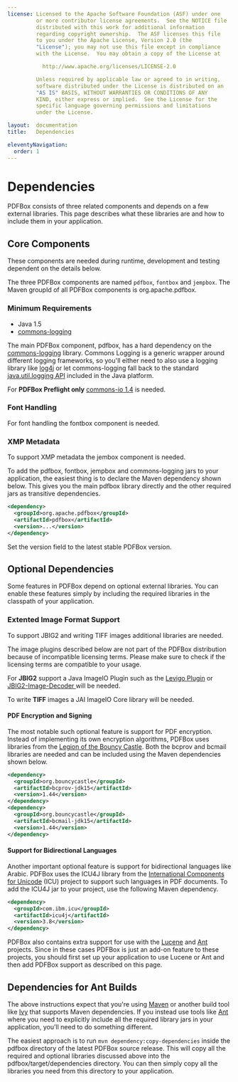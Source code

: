 ```yaml
---
license: Licensed to the Apache Software Foundation (ASF) under one
         or more contributor license agreements.  See the NOTICE file
         distributed with this work for additional information
         regarding copyright ownership.  The ASF licenses this file
         to you under the Apache License, Version 2.0 (the
         "License"); you may not use this file except in compliance
         with the License.  You may obtain a copy of the License at

           http://www.apache.org/licenses/LICENSE-2.0

         Unless required by applicable law or agreed to in writing,
         software distributed under the License is distributed on an
         "AS IS" BASIS, WITHOUT WARRANTIES OR CONDITIONS OF ANY
         KIND, either express or implied.  See the License for the
         specific language governing permissions and limitations
         under the License.

layout:  documentation
title:   Dependencies

eleventyNavigation:
  order: 1
---
```


# Dependencies

PDFBox consists of three related components and depends on a few external libraries. This page describes what these libraries are and how to include them in your application.

## Core Components

<p class="alert alert-info">These components are needed during runtime, development and testing dependent on the details below.</p>

The three PDFBox components are named ```pdfbox```, ```fontbox``` and ```jempbox```. The Maven groupId of all PDFBox components is org.apache.pdfbox.

### Minimum Requirements

- Java 1.5
- [commons-logging](http://commons.apache.org/logging/)

The main PDFBox component, pdfbox, has a hard dependency on the [commons-logging](http://commons.apache.org/logging/) library.
Commons Logging is a generic wrapper around different logging frameworks, so you'll either need to also use a logging library like [log4j](http://logging.apache.org/log4j/)
or let commons-logging fall back to the standard [java.util.logging API](http://java.sun.com/j2se/1.4.2/docs/guide/util/logging/overview.html)
included in the Java platform.

For **PDFBox Preflight only** [commons-io 1.4](https://commons.apache.org/proper/commons-io/) is needed.

### Font Handling
For font handling the fontbox component is needed.

### XMP Metadata 
To support XMP metadata the jembox component is needed.

To add the pdfbox, fontbox, jempbox and commons-logging jars to your application, the easiest thing is to declare the Maven dependency shown below. This gives you the main
pdfbox library directly and the other required jars as transitive dependencies.

```xml
<dependency>
  <groupId>org.apache.pdfbox</groupId>
  <artifactId>pdfbox</artifactId>
  <version>...</version>
</dependency>
```

Set the version field to the latest stable PDFBox version.

## Optional Dependencies

Some features in PDFBox depend on optional external libraries. You can enable these features simply by including the required libraries in the classpath of your application.

### Extented Image Format Support

To support JBIG2 and writing TIFF images additional libraries are needed. 

<p class="alert alert-warning">The image plugins described below are not part of the PDFBox distribution because of incompatible licensing terms. Please make sure to check if the licensing terms are compatible to your usage.</p>

For **JBIG2** support a Java ImageIO Plugin such as the [Levigo Plugin](https://github.com/levigo/jbig2-imageio) or [JBIG2-Image-Decoder
](https://github.com/Borisvl/JBIG2-Image-Decoder) will be needed. 

To write **TIFF** images a JAI ImageIO Core library will be needed. 

#### PDF Encryption and Signing
The most notable such optional feature is support for PDF encryption. Instead of implementing its own encryption algorithms, PDFBox uses libraries from the 
[Legion of the Bouncy Castle](http://www.bouncycastle.org/). Both the bcprov and bcmail libraries are needed and can be included using the Maven dependencies shown below.

```xml
<dependency>
  <groupId>org.bouncycastle</groupId>
  <artifactId>bcprov-jdk15</artifactId>
  <version>1.44</version>
</dependency>
<dependency>
  <groupId>org.bouncycastle</groupId>
  <artifactId>bcmail-jdk15</artifactId>
  <version>1.44</version>
</dependency>
```

#### Support for Bidirectional Languages
Another important optional feature is support for bidirectional languages like Arabic. PDFBox uses the ICU4J library from the 
[International Components for Unicode](http://site.icu-project.org/) (ICU) project to support such languages in PDF documents. To add the ICU4J jar to your project, 
use the following Maven dependency.

```xml
<dependency>
  <groupId>com.ibm.icu</groupId>
  <artifactId>icu4j</artifactId>
  <version>3.8</version>
</dependency>
```

PDFBox also contains extra support for use with the [Lucene](http://lucene.apache.org/) and [Ant](http://ant.apache.org/) projects. Since in these cases PDFBox is just an
add-on feature to these projects, you should first set up your application to use Lucene or Ant and then add PDFBox support as described on this page.

## Dependencies for Ant Builds

The above instructions expect that you're using [Maven](http://maven.apache.org/) or another build tool like [Ivy](http://ant.apache.org/ivy/) that supports Maven dependencies.
If you instead use tools like [Ant](http://ant.apache.org/) where you need to explicitly include all the required library jars in your application, you'll need to do
something different.

The easiest approach is to run ``mvn dependency:copy-dependencies`` inside the pdfbox directory of the latest PDFBox source release. This will copy all the required and optional
libraries discussed above into the pdfbox/target/dependencies directory. You can then simply copy all the libraries you need from this directory to your application.
